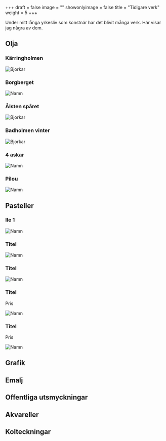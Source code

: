 +++
draft = false
image = ""
showonlyimage = false
title = "Tidigare verk"
weight = 5
+++

Under mitt långa yrkesliv som konstnär har det blivit många verk. Här visar jag några av dem.

<!--more-->

## Olja

###  Kärringholmen


![Bjorkar](/img/IMG_4164.JPG)


### Borgberget


![Namn](/img/IMG_4157.JPG)

### Ålsten spåret

![Bjorkar](/img/Tidigare_verk/Olja_Alsten_Sparet.jpg)

### Badholmen vinter

![Bjorkar](/img/Tidigare_verk/Olja_Badholmen_vinter.jpg)

### 4 askar

![Namn](/img/IMG_4160.JPG)

### Pilou


![Namn](/img/IMG_4240.JPG)


## Pasteller


### Ile 1


![Namn](/img/IMG_1060.JPG)



### Titel


![Namn](/img/IMG_4148.JPG)



### Titel



![Namn](/img/IMG_4156.JPG)



### Titel

Pris

![Namn](/img/IMG_4213.JPG)



### Titel

Pris

![Namn](/img/IMG_4222.JPG)


## Grafik


## Emalj


## Offentliga utsmyckningar



## Akvareller


## Kolteckningar


